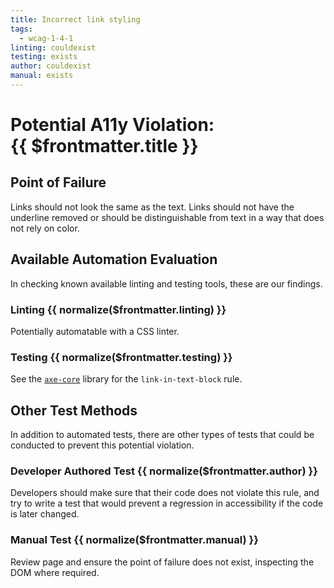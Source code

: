 ```yaml
---
title: Incorrect link styling
tags: 
  - wcag-1-4-1
linting: couldexist
testing: exists
author: couldexist
manual: exists
---
```


<script setup>
  const normalize = (value) => {
    const v = (value || '').toLowerCase()
    if (v === 'exists') return 'Exists'
    if (v === 'couldexist') return 'Could Exist'
    if (v === 'cannotexist') return 'Cannot Exist'
    if (v === 'shouldexist') return 'Should Exist'
    if (v === 'mustexist') return 'Must Exist'
    return '—'
  }
</script>

# Potential A11y Violation:<br/>{{ $frontmatter.title }}

## Point of Failure
Links should not look the same as the text. Links should not have the underline removed or should be distinguishable from text in a way that does not rely on color.

## Available Automation Evaluation

In checking known available linting and testing tools, these are our findings.

### Linting <Badge type="info">{{ normalize($frontmatter.linting) }}</Badge>
Potentially automatable with a CSS linter.

### Testing <Badge type="info">{{ normalize($frontmatter.testing) }}</Badge>
See the [`axe-core`](https://github.com/dequelabs/axe-core) library for the `link-in-text-block` rule.

## Other Test Methods

In addition to automated tests, there are other types of tests that could be conducted to prevent this potential violation.

### Developer Authored Test <Badge type="info">{{ normalize($frontmatter.author) }}</Badge>
Developers should make sure that their code does not violate this rule, and try to write a test that would prevent a regression in accessibility if the code is later changed.

### Manual Test <Badge type="info">{{ normalize($frontmatter.manual) }}</Badge>
Review page and ensure the point of failure does not exist, inspecting the DOM where required.


<TagLinks />
